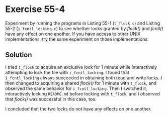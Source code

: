 # Exercise 55-4

Experiment by running the programs in Listing 55-1 (`t_flock.c`) and Listing 55-2
(`i_fcntl_locking.c`) to see whether locks granted by *flock()* and *fcntl()* have
any effect on one another. If you have access to other UNIX implementations,  try the
same experiment on those implementations.

## Solution

I tried `t_flock` to acquire an exclusive lock for 1 minute while interactively attempting
to lock the file with `i_fcntl_locking`. I found that `i_fcntl_locking` always succeeded
in obtaining both read and write locks. I then changed to acquiring a shared *flock()*
for 1 minute with `t_flock`, and observed the same behavior for `i_fcntl_locking`.
Then I switched it, interactively locking `README.md` before locking with `t_flock`,
and I observed that *flock()* was successful in this case, too.

I concluded that the two locks do not have any effects on one another.
